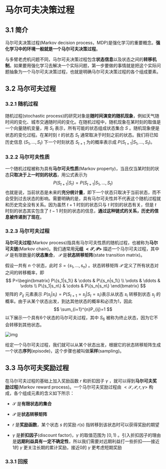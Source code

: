 # 马尔可夫决策过程

## 3.1 简介

马尔可夫决策过程(Markov decision process，MDP)是强化学习的重要概念。**强化学习中的环境一般就是一个马尔可夫决策过程**。

与多臂老虎机问题不同，马尔可夫决策过程包含**状态信息**以及状态之间的**转移机制**。如果要用强化学习去解决一个实际问题，第一步要做的事情就是把这个实际问题抽象为一个马尔可夫决策过程，也就是明确马尔可夫决策过程的各个组成要素。

## 3.2 马尔可夫过程

### 3.2.1 随机过程

随机过程(stochastic process)的研究对象是**随时间演变的随机现象**，例如天气随时间的变化、城市交通随时间的变化。在随机过程中，随机现象在某时刻的取值是一个向量随机变量，用 $S_t$ 表示，所有可能的状态组成状态集合 $S$ 。随机现象便是状态的变化过程。在某时刻 $t$ 的状态 $S_t$ 通常取决于时刻之前的状态。我们将已知历史信息 $(S_1,..., S_t)$ 下一个时刻状态 $S_{t+1}$ 为的概率表示成 $P(S_{t+1}|S_1, ..., S_t)$。

### 3.2.2 马尔可夫性质

一个随机过程被称为具有**马尔可夫性质**(Markov property)，当且仅当某时刻的状态**只取决于上一时刻的状态**，用公式表示为
$$
P(S_{t+1}|S_t) = P(S_{t+1}|S_1, ..., S_t)
$$
也就是说，当前状态是未来的**充分统计量**，即下一个状态只取决于当前状态，而不会受到过去状态的影响。需要明确的是，具有马尔可夫性并不代表这个随机过程就和历史完全没有关系。因为虽然 $t+1$ 时刻的状态只与 $t$ 时刻的状态有关，但是 $t$ 时刻的状态其实包含了 $t-1$ 时刻的状态的信息，**通过这种链式的关系，历史的信息被传递到了现在**。

### 3.2.3 马尔可夫过程

**马尔可夫过程**(Markov process)指具有马尔可夫性质的随机过程，也被称为**马尔可夫链**(Markov chain)。我们通常用**元组 $<\mathcal{S}, \mathcal{P}>$** 描述一个马尔可夫过程，其中 $\mathcal{S}$ 是有限数量的**状态集合**， $\mathcal{P}$ 是**状态转移矩阵**(state transition matrix)。

假设一共有 $n$ 个状态，此时 $S=\{s_1, ..., s_n\}$ 。状态转移矩阵 $\mathcal{P}$ 定义了所有状态对之间的转移概率，即
$$
P=\begin{bmatrix}
P\{s_1|s_1\} & \cdots & P\{s_n|s_1\} \\
\vdots & \ddots & \vdots \\
P\{s_1|s_n\} & \cdots & P\{s_n|s_n\}
\end{bmatrix}
$$
矩阵的 $P_{ij}$ 元素表示 $P(s_j|s_i)=P(S_{t+1}=s_j|S_t=s_i)$表示从状态 $s_i$ 转移到状态 $s_j$ 的概率。由于从某个状态出发，到达其他状态的概率和必须为1，因此
$$
\sum_{i=1}^{n}P_{ij}=1
$$
以下展示一个具有6个状态的马尔可夫过程，其中 $S_6$ 被称为终止状态，因为它不会转移到其他状态。

![img](https://hrl.boyuai.com/static/markov-process.487c21a3.png)

给定一个马尔可夫过程，我们就可以从某个状态出发，根据它的状态转移矩阵生成一个状态**序列**(episode)，这个步骤也被叫做**采样**(sampling)。

## 3.3 马尔可夫奖励过程

在马尔可夫过程的基础上加入奖励函数 $r$ 和折扣因子 $\gamma$ ，就可以得到**马尔可夫奖励过程**(Markov reward process)。一个马尔可夫奖励过程由 $<\mathcal{S}, \mathcal{P}, r, \gamma>$ 构成，各个组成元素的含义如下所示：

- $\mathcal{S}$ 是**有限状态的集合**
- $\mathcal{P}$ 是**状态转移矩阵**
-  $r$ 是**奖励函数**，某个状态 $s$ 的奖励 $r(s)$ 指转移到该状态时可以获得奖励的期望

- $\gamma$ 是**折扣因子**(discount factor)，$\gamma$ 的取值范围为 $[0,1)$ 。引入折扣因子的理由是**远期利益具有一定不确定性**，所以我们需要对远期利益打一些折扣——接近1的 $\gamma$ 更关注长期的累计奖励，接近0的 $\gamma$ 更考虑短期奖励

### 3.3.1 回报